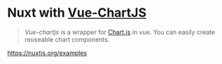 # Nuxt with [Vue-ChartJS](https://vue-chartjs.org/)

> *Vue-chartjs* is a wrapper for [Chart.js](https://github.com/chartjs/Chart.js) in vue. You can easily create reuseable chart components.


https://nuxtjs.org/examples
